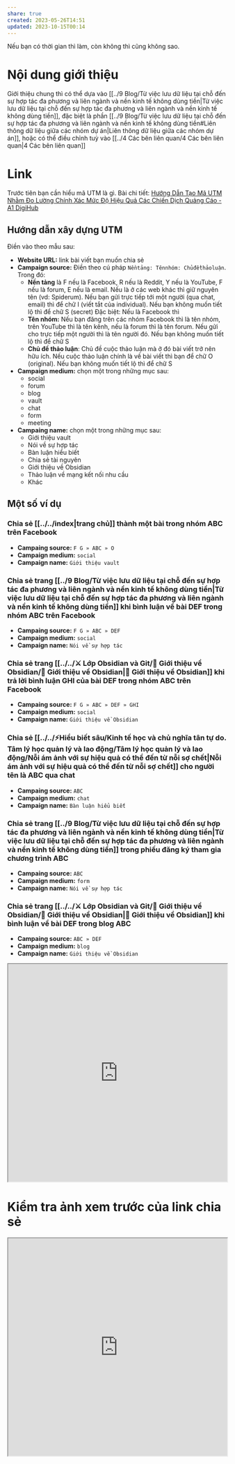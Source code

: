 ```yaml
---
share: true
created: 2023-05-26T14:51
updated: 2023-10-15T00:14
---
```

Nếu bạn có thời gian thì làm, còn không thì cũng không sao.

# Nội dung giới thiệu
Giới thiệu chung thì có thể dựa vào [[../9 Blog/Từ việc lưu dữ liệu tại chỗ đến sự hợp tác đa phương và liên ngành và nền kinh tế không dùng tiền|Từ việc lưu dữ liệu tại chỗ đến sự hợp tác đa phương và liên ngành và nền kinh tế không dùng tiền]], đặc biệt là phần [[../9 Blog/Từ việc lưu dữ liệu tại chỗ đến sự hợp tác đa phương và liên ngành và nền kinh tế không dùng tiền#Liên thông dữ liệu giữa các nhóm dự án|Liên thông dữ liệu giữa các nhóm dự án]], hoặc có thể điều chỉnh tuỳ vào [[../4 Các bên liên quan/4 Các bên liên quan|4 Các bên liên quan]]

# Link
Trước tiên bạn cần hiểu mã UTM là gì. Bài chi tiết: [Hướng Dẫn Tạo Mã UTM Nhằm Đo Lường Chính Xác Mức Độ Hiệu Quả Các Chiến Dịch Quảng Cáo - A1 DigiHub](https://a1digihub.com/huong-dan-tao-ma-utm-nham-do-luong-chinh-xac-muc-do-hieu-qua-cac-chien-dich-quang-cao/)

## Hướng dẫn xây dựng UTM
Điền vào theo mẫu sau:
- **Website URL:** link bài viết bạn muốn chia sẻ
- **Campaign source:** Điền theo cú pháp `Nềntảng: Tênnhóm: Chủđềthảoluận`. Trong đó:
	- **Nền tảng** là F nếu là Facebook, R nếu là Reddit, Y nếu là YouTube, F nếu là forum, E nếu là email. Nếu là ở các web khác thì giữ nguyên tên (vd: Spiderum). Nếu bạn gửi trực tiếp tới một người (qua chat, email) thì để chữ I (viết tắt của individual). Nếu bạn không muốn tiết lộ thì để chữ S (secret)
	  Đặc biệt: Nếu là Facebook thì 
	- **Tên nhóm:** Nếu bạn đăng trên các nhóm Facebook thì là tên nhóm, trên YouTube thì là tên kênh, nếu là forum thì là tên forum. Nếu gửi cho trực tiếp một người thì là tên người đó. Nếu bạn không muốn tiết lộ thì để chữ S
	- **Chủ đề thảo luận**: Chủ đề cuộc thảo luận mà ở đó bài viết trở nên hữu ích. Nếu cuộc thảo luận chính là về bài viết thì bạn để chữ O (original). Nếu bạn không muốn tiết lộ thì để chữ S
- **Campaign medium:** chọn một trong những mục sau:
	- social
	- forum
	- blog
	- vault
	- chat
	- form
	- meeting
- **Campaing name:** chọn một trong những mục sau:
	- Giới thiệu vault
	- Nói về sự hợp tác
	- Bàn luận hiểu biết
	- Chia sẻ tài nguyên
	- Giới thiệu về Obsidian
	- Thảo luận về mạng kết nối nhu cầu
	- Khác

## Một số ví dụ
### Chia sẻ [[../../index|trang chủ]] thành một bài trong nhóm ABC trên Facebook
- **Campaing source:** `F G » ABC » O`
- **Campaign medium:** `social`
- **Campaign name:** `Giới thiệu vault`

### Chia sẻ trang [[../9 Blog/Từ việc lưu dữ liệu tại chỗ đến sự hợp tác đa phương và liên ngành và nền kinh tế không dùng tiền|Từ việc lưu dữ liệu tại chỗ đến sự hợp tác đa phương và liên ngành và nền kinh tế không dùng tiền]] khi bình luận về bài DEF trong nhóm ABC trên Facebook
- **Campaing source:** `F G » ABC » DEF`
- **Campaign medium:** `social`
- **Campaign name:** `Nói về sự hợp tác`

### Chia sẻ trang [[../../⚔️ Lớp Obsidian và Git/💎 Giới thiệu về Obsidian/💎 Giới thiệu về Obsidian|💎 Giới thiệu về Obsidian]] khi trả lời bình luận GHI của bài DEF trong nhóm ABC trên Facebook
- **Campaing source:** `F G » ABC » DEF » GHI`
- **Campaign medium:** `social`
- **Campaign name:** `Giới thiệu về Obsidian`

### Chia sẻ [[../../⚡Hiểu biết sâu/Kinh tế học và chủ nghĩa tân tự do. Tâm lý học quản lý và lao động/Tâm lý học quản lý và lao động/Nỗi ám ảnh với sự hiệu quả có thể đến từ nỗi sợ chết|Nỗi ám ảnh với sự hiệu quả có thể đến từ nỗi sợ chết]] cho người tên là ABC qua chat
- **Campaing source:** `ABC`
- **Campaign medium:** `chat`
- **Campaign name:** `Bàn luận hiểu biết`

### Chia sẻ trang [[../9 Blog/Từ việc lưu dữ liệu tại chỗ đến sự hợp tác đa phương và liên ngành và nền kinh tế không dùng tiền|Từ việc lưu dữ liệu tại chỗ đến sự hợp tác đa phương và liên ngành và nền kinh tế không dùng tiền]] trong phiếu đăng ký tham gia chương trình ABC
- **Campaing source:** `ABC`
- **Campaign medium:** `form`
- **Campaign name:** `Nói về sự hợp tác`

### Chia sẻ trang [[../../⚔️ Lớp Obsidian và Git/💎 Giới thiệu về Obsidian/💎 Giới thiệu về Obsidian|💎 Giới thiệu về Obsidian]] khi bình luận về  bài DEF trong blog ABC 
- **Campaing source:** `ABC » DEF`
- **Campaign medium:** `blog`
- **Campaign name:** `Giới thiệu về Obsidian`
 
<iframe width=100% height=500 src="https://ga-dev-tools.appspot.com/campaign-url-builder/" > </iframe>

# Kiểm tra ảnh xem trước của link chia sẻ
<iframe width=100% height=500 src="https://developers.facebook.com/tools/debug/" ></iframe>
